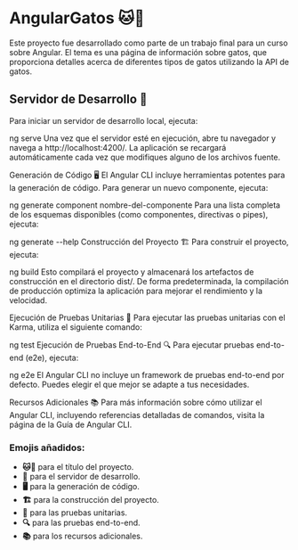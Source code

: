 # AngularGatos 🐱🐾

Este proyecto fue desarrollado como parte de un trabajo final para un curso sobre Angular. El tema es una página de información sobre gatos, que proporciona detalles acerca de diferentes tipos de gatos utilizando la API de gatos.

## Servidor de Desarrollo 🚀

Para iniciar un servidor de desarrollo local, ejecuta:

ng serve
Una vez que el servidor esté en ejecución, abre tu navegador y navega a http://localhost:4200/. La aplicación se recargará automáticamente cada vez que modifiques alguno de los archivos fuente.

Generación de Código 🖥️
El Angular CLI incluye herramientas potentes para la generación de código. Para generar un nuevo componente, ejecuta:


ng generate component nombre-del-componente
Para una lista completa de los esquemas disponibles (como componentes, directivas o pipes), ejecuta:


ng generate --help
Construcción del Proyecto 🏗️
Para construir el proyecto, ejecuta:


ng build
Esto compilará el proyecto y almacenará los artefactos de construcción en el directorio dist/. De forma predeterminada, la compilación de producción optimiza la aplicación para mejorar el rendimiento y la velocidad.

Ejecución de Pruebas Unitarias 🧪
Para ejecutar las pruebas unitarias con el Karma, utiliza el siguiente comando:


ng test
Ejecución de Pruebas End-to-End 🔍
Para ejecutar pruebas end-to-end (e2e), ejecuta:


ng e2e
El Angular CLI no incluye un framework de pruebas end-to-end por defecto. Puedes elegir el que mejor se adapte a tus necesidades.

Recursos Adicionales 📚
Para más información sobre cómo utilizar el Angular CLI, incluyendo referencias detalladas de comandos, visita la página de la Guía de Angular CLI.



### Emojis añadidos:
- **🐱🐾** para el título del proyecto.
- **🚀** para el servidor de desarrollo.
- **🖥️** para la generación de código.
- **🏗️** para la construcción del proyecto.
- **🧪** para las pruebas unitarias.
- **🔍** para las pruebas end-to-end.
- **📚** para los recursos adicionales.
